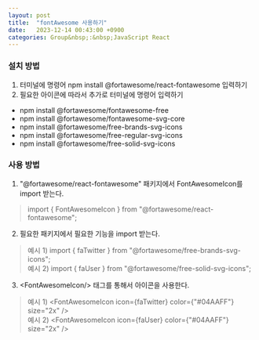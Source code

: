 ```yaml
---
layout: post
title:  "fontAwesome 사용하기"
date:   2023-12-14 00:43:00 +0900
categories: Group&nbsp;:&nbsp;JavaScript React
---
```


### 설치 방법

1. 터미널에 명령어 npm install @fortawesome/react-fontawesome 입력하기
2. 필요한 아이콘에 따라서 추가로 터미널에 명령어 입력하기
  - npm install @fortawesome/fontawesome-free
  - npm install @fortawesome/fontawesome-svg-core
  - npm install @fortawesome/free-brands-svg-icons
  - npm install @fortawesome/free-regular-svg-icons
  - npm install @fortawesome/free-solid-svg-icons

### 사용 방법

1. "@fortawesome/react-fontawesome" 패키지에서 FontAwesomeIcon를 import 받는다.  
>import { FontAwesomeIcon } from "@fortawesome/react-fontawesome";
2. 필요한 패키지에서 필요한 기능을 import 받는다.  
>예시 1) import { faTwitter } from "@fortawesome/free-brands-svg-icons";  
>예시 2) import { faUser } from "@fortawesome/free-solid-svg-icons";
3. &lt;FontAwesomeIcon/> 태그를 통해서 아이콘을 사용한다.
>예시 1) &lt;FontAwesomeIcon icon={faTwitter} color={"#04AAFF"} size="2x" />  
>예시 2) &lt;FontAwesomeIcon icon={faUser} color={"#04AAFF"} size="2x" />
